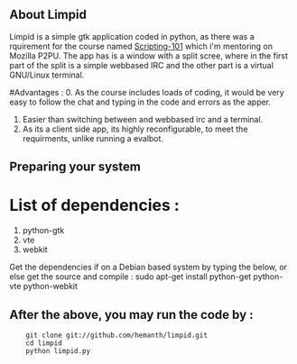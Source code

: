 ## About Limpid
Limpid is a simple gtk application coded in python, as there was a rquirement for the course named [Scripting-101]() which i'm mentoring on Mozilla P2PU.
The app has is a window with a split scree, where in the first part of the split is a simple webbased IRC and the other part is a virtual GNU/Linux terminal.

#Advantages :
0. As the course includes loads of coding, it would be very easy to follow the chat and typing in the code and errors as the apper.
1. Easier than switching between and webbased irc and a terminal.
2. As its a client side app, its highly reconfigurable, to meet the requirments, unlike running a evalbot.

## Preparing your system

# List of dependencies :

1. python-gtk
2. vte 
3. webkit

Get the dependencies if on a Debian based system by typing the below, or else get the source and compile :
		sudo apt-get install python-get python-vte python-webkit


## After the above, you may run the code by :
		git clone git://github.com/hemanth/limpid.git
		cd limpid
		python limpid.py 
